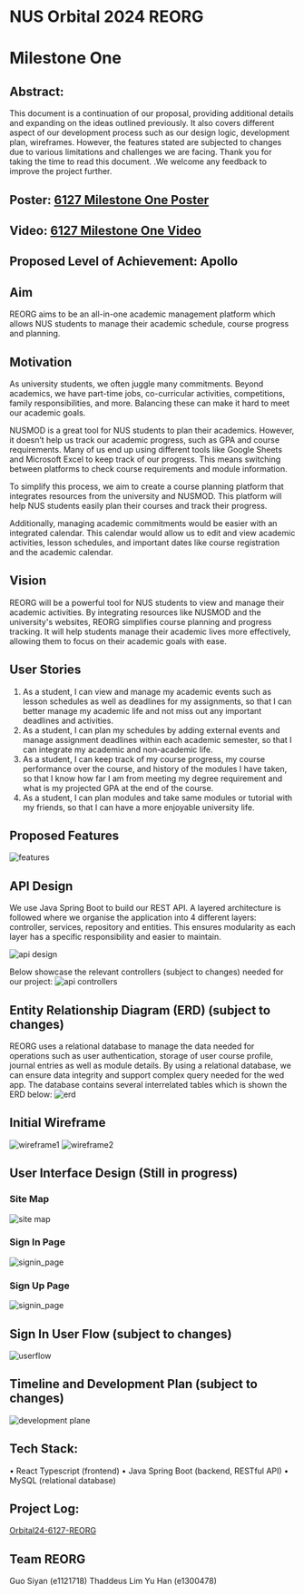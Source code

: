 # NUS Orbital 2024 REORG
# Milestone One

## Abstract:
This document is a continuation of our proposal, providing additional details and expanding on the ideas outlined previously. It also covers different aspect of our development process such as our design logic, development plan, wireframes. However, the features stated are subjected to changes due to various limitations and challenges we are facing. Thank you for taking the time to read this document. .We welcome any feedback to improve the project further. 

## Poster:  [6127 Milestone One Poster](https://drive.google.com/file/d/1cW1bJHFxbf0X3fpYeRbI5z71y_Lfm2yY/view?usp=drive_link)

## Video: [6127 Milestone One Video](https://drive.google.com/file/d/1VM6rKXzBhyglCwDW99dW-LLyt0ggUB1T/view)

## Proposed Level of Achievement: Apollo

## Aim
REORG aims to be an all-in-one academic management platform which allows NUS students to manage their academic schedule, course progress and planning. 

## Motivation
As university students, we often juggle many commitments. Beyond academics, we have part-time jobs, co-curricular activities, competitions, family responsibilities, and more. Balancing these can make it hard to meet our academic goals.

NUSMOD is a great tool for NUS students to plan their academics. However, it doesn’t help us track our academic progress, such as GPA and course requirements. Many of us end up using different tools like Google Sheets and Microsoft Excel to keep track of our progress. This means switching between platforms to check course requirements and module information.

To simplify this process, we aim to create a course planning platform that integrates resources from the university and NUSMOD. This platform will help NUS students easily plan their courses and track their progress.

Additionally, managing academic commitments would be easier with an integrated calendar. This calendar would allow us to edit and view academic activities, lesson schedules, and important dates like course registration and the academic calendar.

## Vision
REORG will be a powerful tool for NUS students to view and manage their academic activities. By integrating resources like NUSMOD and the university's websites, REORG simplifies course planning and progress tracking. It will help students manage their academic lives more effectively, allowing them to focus on their academic goals with ease.

## User Stories
1.	As a student, I can view and manage my academic events such as lesson schedules as well as deadlines for my assignments, so that I can better manage my academic life and not miss out any important deadlines and activities.
2.	As a student, I can plan my schedules by adding external events and manage assignment deadlines within each academic semester, so that I can integrate my academic and non-academic life. 
3.	As a student, I can keep track of my course progress, my course performance over the course, and history of the modules I have taken, so that I know how far I am from meeting my degree requirement and what is my projected GPA at the end of the course.
4.	As a student, I can plan modules and take same modules or tutorial with my friends, so that I can have a more enjoyable university life.

## Proposed Features
![features](./readme_assets/proposed_features.png)

## API Design
We use Java Spring Boot to build our REST API. A layered architecture is followed where we organise the application into 4 different layers: controller, services, repository and entities. This ensures modularity as each layer has a specific responsibility and easier to maintain. 

![api design](./readme_assets/api_design.jpg)

Below showcase the relevant controllers (subject to changes) needed for our project: 
![api controllers](./readme_assets/api_controllers.png)

## Entity Relationship Diagram (ERD) (subject to changes)
REORG uses a relational database to manage the data needed for operations such as user authentication, storage of user course profile, journal entries as well as module details. By using a relational database, we can ensure data integrity and support complex query needed for the wed app. 
The database contains several interrelated tables which is shown the ERD below: 
![erd](./readme_assets/erd.png)

## Initial Wireframe
![wireframe1](./readme_assets/wireframe1.png)
![wireframe2](./readme_assets/wireframe2.png)

## User Interface Design (Still in progress)
### Site Map
![site map](./readme_assets//Sitemap.jpg)

### Sign In Page
![signin_page](./readme_assets/signin_page.png)

### Sign Up Page
![signin_page](./readme_assets/signup_page.png)

## Sign In User Flow (subject to changes)
![userflow](./readme_assets/userflow.png)

## Timeline and Development Plan (subject to changes)
![development plane](./readme_assets/development_plan.png)

## Tech Stack: 
•	React Typescript (frontend)
•	Java Spring Boot (backend, RESTful API)
•	MySQL (relational database)

## Project Log: 
[Orbital24-6127-REORG](https://docs.google.com/spreadsheets/d/17JS7bcnGZdaE_93xDu4N9nRWD4szjpai-7lixYyifF0/edit?usp=sharing) 

## Team REORG
Guo Siyan (e1121718)
Thaddeus Lim Yu Han (e1300478)
